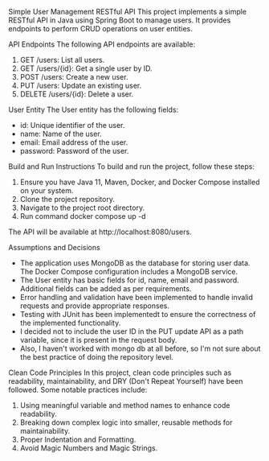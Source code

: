 Simple User Management RESTful API
This project implements a simple RESTful API in Java using Spring Boot to manage users. It provides endpoints to perform CRUD operations on user entities.

API Endpoints
The following API endpoints are available:
1) GET /users: List all users.
2) GET /users/{id}: Get a single user by ID.
3) POST /users: Create a new user.
4) PUT /users: Update an existing user.
5) DELETE /users/{id}: Delete a user.

User Entity
The User entity has the following fields:
- id: Unique identifier of the user.
- name: Name of the user.
- email: Email address of the user.
- password: Password of the user.

Build and Run Instructions
To build and run the project, follow these steps:
1) Ensure you have Java 11, Maven, Docker, and Docker Compose installed on your system.
2) Clone the project repository.
3) Navigate to the project root directory.
4) Run command docker compose up -d
   
The API will be available at http://localhost:8080/users.

Assumptions and Decisions
* The application uses MongoDB as the database for storing user data. The Docker Compose configuration includes a MongoDB service.
* The User entity has basic fields for id, name, email and password. Additional fields can be added as per requirements.
* Error handling and validation have been implemented to handle invalid requests and provide appropriate responses.
* Testing with JUnit has been implementedt to ensure the correctness of the implemented functionality.
* I decided not to include the user ID in the PUT update API as a path variable, since it is present in the request body.
* Also, I haven't worked with mongo db at all before, so I'm not sure about the best practice of doing the repository level.

Clean Code Principles
In this project, clean code principles such as readability, maintainability, and DRY (Don't Repeat Yourself) have been followed. Some notable practices include:
1) Using meaningful variable and method names to enhance code readability.
2) Breaking down complex logic into smaller, reusable methods for maintainability.
3) Proper Indentation and Formatting.
4) Avoid Magic Numbers and Magic Strings.
